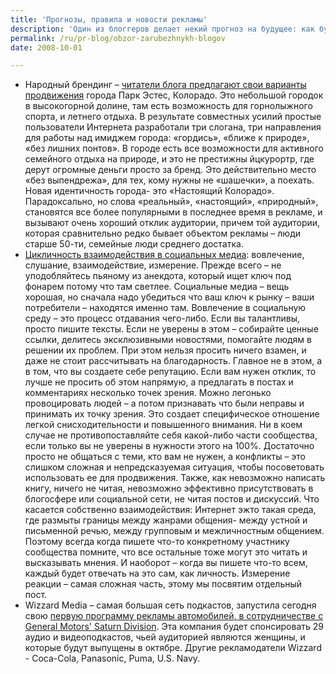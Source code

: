 ```yaml
---
title: 'Прогнозы, правила и новости рекламы'
description: 'Один из блоггеров делает некий прогноз на будущее: как будут выглядеть рекламные носители? Во-первых, появится монументальная реклама, в виде скульптур, зданий и барельефов. Во-вторых, учитывая некоторые случаи размещения рекламы на теле человека, можно предположить что появится реклама, наносящаяся специальной краской, так чтобы ее было видно только в ультрафиолетовых лучах, которые используются в клубе, либо в свете рентгеновских лучей. Возможно, для увеличения лояльности собственных сотрудников компании будут наносить на их тела корпоративные татуировки – этот прием уже использовала успешная в прошлом корпорация «якудза». Будет далее исследоваться туалетная тема, уже сейчас довольно популярная среди рекламистов – и возможно, реклама станет наноситься не толкьо на стены и двери, но и на сами писсуары и унитазы. Правда, тут рекламистам придется хорошо подумать над сообщением. Далее, если исходить из того, что реклама сопровождает человека всю жизнь .становятся очевидными пробелы в разработке: еще не создана реклама для размещения на весах для новорожденных и реклама на могильных плитах. Учитывая то, что уже есть реклама, которую размещают на хирургических салфетках и терапевтических кушетках – это не кажется совсем бессмысленным.'
permalink: /ru/pr-blog/obzor-zarubezhnykh-blogov
date: 2008-10-01

---
```


<ul>
<li>Народный брендинг – <a href="https://www.brandingwire.com/">читатели блога предлагают свои варианты продвижения</a> города Парк Эстес, Колорадо. Это небольшой городок в высокогорной долине, там есть возможность для горнолыжного спорта, и летнего отдыха. В результате совместных усилий простые пользователи Интернета разработали три слогана, три направления для работы над имиджем города: «гордись», «ближе к природе», «без лишних понтов». В городе есть все возможности для активного семейного отдыха на природе, и это не престижны йцкурортр, где дерут огромные деньги просто за бренд. Это действительно место «без выпендрежа», для тех, кому нужны не «шашечки», а поехать. Новая идентичность города-  это «Настоящий Колорадо». Парадоксально, но слова «реальный», «настоящий», «природный», становятся все более популярными в последнее время в рекламе, и вызывают очень хороший отклик аудитории, причем той аудитории, которая сравнительно редко бывает объектом рекламы – люди старше 50-ти, семейные люди среднего достатка. </li>
<li><a href="https://vengreso.com/blog/the-lifecycle-of-interaction-in-social-media">Цикличность взаимодействия в социальных медиа</a>: вовлечение, слушание, взаимодействие, измерение. Прежде всего – не уподобляйтесь пьяному из анекдота, который ищет ключ под фонарем потому что там светлее. Социальные медиа – вещь хорошая, но сначала надо убедиться что ваш ключ к рынку – ваши потребители – находятся именно там. Вовлечение в социальную среду – это процесс отдавания чего-либо. Если вы талантливы, просто пишите тексты. Если не уверены в этом – собирайте ценные ссылки, делитесь эксклюзивными новостями, помогайте людям в решении их проблем. При этом нельзя просить ничего взамен, и даже не стоит рассчитывать на благодарность. Главное не в этом, а в том, что вы создаете себе репутацию. Если вам нужен отклик, то лучше не просить об этом напрямую, а предлагать в постах и комментариях несколько точек зрения. Можно легонько провоцировать людей – а потом признавать что были неправы и принимать их точку зрения. Это создает специфическое отношение легкой снисходительности и повышенного внимания. Ни в коем случае не противопоставляйте себя какой-либо части сообщества, если только вы не уверены в нужности этого на 100%. Достаточно просто не общаться с теми, кто вам не нужен, а конфликты – это слишком сложная и непредсказуемая ситуация, чтобы посоветовать использовать ее для продвижения. Также, как невозможно написать книгу, ничего не читая, невозможно эффективно присутствовать в блогосфере или социальной сети, не читая постов и дискуссий. Что касается собственно взаимодействия: Интернет эжто такая среда, где размыты границы между жанрами общения-  между устной и письменной речью, между групповым и межличностным общением. Поэтому всегда когда пишете что-то конкретному участнику сообщества помните, что все остальные тоже могут это читать и высказывать мнения. И наоборот – когда вы пишете что-то всем, каждый будет отвечать на это сам, как личность.  Измерение реакции – самая сложная часть, этому мы посвятим отдельный пост. </li>
<li>Wizzard Media – самая большая сеть подкастов, запустила сегодня свою <a href="https://www.stockhouse.com/News/USReleasesDetail.aspx?n=7052313">первую программу рекламы автомобилей, в сотрудничестве с  General Motors' Saturn Division</a>. Эта компания будет спонсировать 29 аудио и видеоподкастов, чьей аудиторией являются женщины, и которые будут выпущены в октябре. Другие рекламодатели Wizzard  - Coca-Cola, Panasonic, Puma, U.S. Navy. </li></ul>

